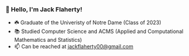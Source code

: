 ### 👋 Hello, I'm Jack Flaherty!
- :shamrock: Graduate of the Univeristy of Notre Dame (Class of 2023)
- :books: Studied Computer Science and ACMS (Applied and Computational Mathematics and Statistics)
- 📫 Can be reached at jackflaherty00@gmail.com

<!--
**jflaher4/jflaher4** is a ✨ _special_ ✨ repository because its `README.md` (this file) appears on your GitHub profile.

Here are some ideas to get you started:

- 🔭 I’m currently working on ...
- 🌱 I’m currently learning ...
- 👯 I’m looking to collaborate on ...
- 🤔 I’m looking for help with ...
- 💬 Ask me about ...
- 📫 How to reach me: ...
- 😄 Pronouns: ...
- ⚡ Fun fact: ...
-->
